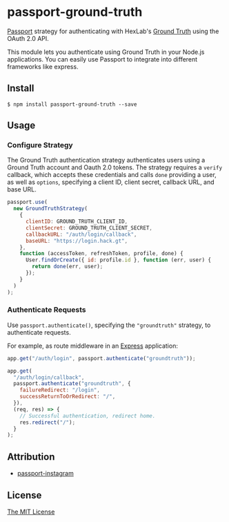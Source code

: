 # passport-ground-truth

[Passport](https://github.com/jaredhanson/passport) strategy for authenticating with HexLab's [Ground Truth](https://github.com/hackgt/ground-truth) using the OAuth 2.0 API.

This module lets you authenticate using Ground Truth in your Node.js applications. You can easily use Passport to integrate into different frameworks like express.

## Install

```shell
$ npm install passport-ground-truth --save
```

## Usage

### Configure Strategy

The Ground Truth authentication strategy authenticates users using a Ground Truth account and Oauth 2.0 tokens. The strategy requires a `verify` callback, which accepts these credentials and calls `done` providing a user, as well as `options`, specifying a client ID, client secret, callback URL, and base URL.

```js
passport.use(
  new GroundTruthStrategy(
    {
      clientID: GROUND_TRUTH_CLIENT_ID,
      clientSecret: GROUND_TRUTH_CLIENT_SECRET,
      callbackURL: "/auth/login/callback",
      baseURL: "https://login.hack.gt",
    },
    function (accessToken, refreshToken, profile, done) {
      User.findOrCreate({ id: profile.id }, function (err, user) {
        return done(err, user);
      });
    }
  )
);
```

### Authenticate Requests

Use `passport.authenticate()`, specifying the `"groundtruth"` strategy, to
authenticate requests.

For example, as route middleware in an [Express](http://expressjs.com/)
application:

```js
app.get("/auth/login", passport.authenticate("groundtruth"));

app.get(
  "/auth/login/callback",
  passport.authenticate("groundtruth", {
    failureRedirect: "/login",
    successReturnToOrRedirect: "/",
  }),
  (req, res) => {
    // Successful authentication, redirect home.
    res.redirect("/");
  }
);
```

## Attribution

- [passport-instagram](https://github.com/jaredhanson/passport-instagram)

## License

[The MIT License](http://opensource.org/licenses/MIT)
